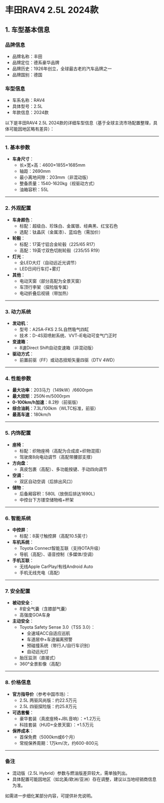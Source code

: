 
# 丰田RAV4 2.5L 2024款
## 1. 车型基本信息
### 品牌信息
- 品牌名称：丰田
- 品牌定位：德系豪华品牌
- 品牌历史：1926年创立，全球最古老的汽车品牌之一
- 品牌国别：德国

### 车型信息
- 车系名称：RAV4
- 具体型号：2.5L
- 年款信息：2024款

以下是丰田RAV4 2.5L 2024款的详细车型信息（基于全球主流市场配置整理，具体可能因地区略有差异）：

---

### **1. 基本参数**
- **车身尺寸**：  
  - 长×宽×高：4600×1855×1685mm  
  - 轴距：2690mm  
  - 最小离地间隙：203mm（非混动版）  
  - 整备质量：1540-1620kg（视驱动方式）  
  - 油箱容积：55L  

---

### **2. 外观配置**
- **车身颜色**：  
  - 标配：超级白、珍珠白、金属银、经典黑、红宝石色  
  - 选配：钛晶灰（金属漆）、蓝焰色（需加价）  
- **轮毂**：  
  - 标配：17英寸铝合金轮毂（225/65 R17）  
  - 高配：19英寸双色切削轮毂（235/55 R19）  
- **灯光**：  
  - 全LED大灯（自动远近光调节）  
  - LED日间行车灯+雾灯  
- **其他**：  
  - 电动天窗（部分高配为全景天窗）  
  - 车顶行李架（探险版专属）  
  - 电动折叠后视镜（带加热）  

---

### **3. 动力系统**
- **发动机**：  
  - 型号：A25A-FKS 2.5L自然吸气四缸  
  - 技术：D-4S双喷射系统、VVT-iE电动可变气门正时  
- **变速箱**：  
  - 8速Direct Shift自动变速箱（非混动版）  
- **驱动方式**：  
  - 前置前驱（FF）或动态扭矩矢量四驱（DTV 4WD）  

---

### **4. 性能参数**
- **最大功率**：203马力（149kW）/6600rpm  
- **最大扭矩**：250N·m/5000rpm  
- **0-100km/h加速**：8.2秒（前驱版）  
- **综合油耗**：7.3L/100km（WLTC标准，前驱）  
- **最高车速**：180km/h  

---

### **5. 内饰配置**
- **座椅**：  
  - 标配：织物座椅（高配为合成皮+织物混搭）  
  - 驾驶席8向电动调节（高配带腰部支撑）  
- **方向盘**：  
  - 真皮包裹（高配）、多功能按键、手动四向调节  
- **空调**：  
  - 双区自动空调（后排出风口）  
- **储物**：  
  - 后备厢容积：580L（放倒后排达1690L）  
  - 中控台下方镂空储物格+杯架  

---

### **6. 智能系统**
- **中控屏**：  
  - 标配：8英寸触控屏（高配10.5英寸）  
- **车机系统**：  
  - Toyota Connect智能互联（支持OTA升级）  
  - 导航（高配）、语音控制（多媒体/空调）  
- **手机互联**：  
  - 无线Apple CarPlay/有线Android Auto  
  - 手机无线充电（高配）  

---

### **7. 安全配置**
- **被动安全**：  
  - 8安全气囊（含膝部气囊）  
  - 高强度GOA车身  
- **主动安全**：  
  - Toyota Safety Sense 3.0（TSS 3.0）：  
    - 全速域ACC自适应巡航  
    - 车道居中+车道偏离预警  
    - 预碰撞系统（带行人/自行车识别）  
    - 自动远光灯  
  - 胎压监测（直接式）  
  - 360°全景影像（高配）  

---

### **8. 价格信息**
- **官方指导价**（参考中国市场）：  
  - 2.5L 两驱风尚版：约22.5万元  
  - 2.5L 四驱探险版：约25.8万元  
- **可选套餐**：  
  - 豪华套装（真皮座椅+JBL音响）：+1.2万元  
  - 科技套装（HUD+全景天窗）：+1.5万元  
- **保养成本**：  
  - 首保免费（5000km或6个月）  
  - 常规保养周期：1万km/次，约600-800元  

---

### **备注**  
- 混动版（2.5L Hybrid）参数与燃油版差异较大，需单独列出。  
- 具体配置可能因地区（如北美/欧洲/亚洲）存在调整，建议以当地经销商信息为准。  

如需进一步细化某部分内容，可提供补充说明。
